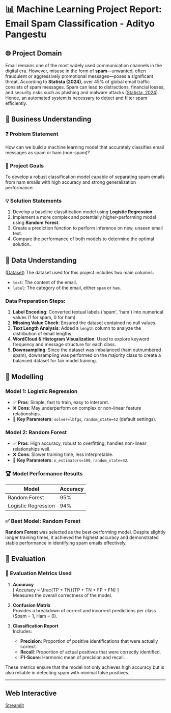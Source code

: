 
# 📊 Machine Learning Project Report: Email Spam Classification - Adityo Pangestu

## 🌐 Project Domain

Email remains one of the most widely used communication channels in the digital era. However, misuse in the form of **spam**—unwanted, often fraudulent or aggressively promotional messages—poses a significant threat. According to **Statista (2024)**, over 45% of global email traffic consists of spam messages. Spam can lead to distractions, financial losses, and security risks such as phishing and malware attacks ([Statista, 2024](https://www.statista.com/statistics/420391/spam-email-traffic-share/)). Hence, an automated system is necessary to detect and filter spam efficiently.

## 🎯 Business Understanding

### ❓ Problem Statement

How can we build a machine learning model that accurately classifies email messages as spam or ham (non-spam)?

### 🎯 Project Goals

To develop a robust classification model capable of separating spam emails from ham emails with high accuracy and strong generalization performance.

### 💡 Solution Statements

1. Develop a baseline classification model using **Logistic Regression**.
2. Implement a more complex and potentially higher-performing model using **Random Forest**.
3. Create a prediction function to perform inference on new, unseen email text.
4. Compare the performance of both models to determine the optimal solution.

## 🧠 Data Understanding

([Dataset](https://kaggle.com/datasets/9a10fb9db1dd5ef7575d32e1e53fa64b62b5ab080234eb1f76c6d1e8086ae832))
The dataset used for this project includes two main columns:
- `text`: The content of the email.
- `label`: The category of the email, either `spam` or `ham`.

### Data Preparation Steps:

1. **Label Encoding**: Converted textual labels ('spam', 'ham') into numerical values (1 for spam, 0 for ham).
2. **Missing Value Check**: Ensured the dataset contained no null values.
3. **Text Length Analysis**: Added a `length` column to analyze the distribution of email lengths.
4. **WordCloud & Histogram Visualization**: Used to explore keyword frequency and message structure for each class.
5. **Downsampling**: Since the dataset was imbalanced (ham outnumbered spam), downsampling was performed on the majority class to create a balanced dataset for fair model training.

## 🤖 Modelling

### Model 1: Logistic Regression
- ✅ **Pros**: Simple, fast to train, easy to interpret.
- ❌ **Cons**: May underperform on complex or non-linear feature relationships.
- 🔧 **Key Parameters**: `solver=lbfgs`, `random_state=42` (default settings).

### Model 2: Random Forest
- ✅ **Pros**: High accuracy, robust to overfitting, handles non-linear relationships well.
- ❌ **Cons**: Slower training time, less interpretable.
- 🔧 **Key Parameters**: `n_estimators=100`, `random_state=42`.

### 🏆 Model Performance Results

| Model              | Accuracy |
|-------------------|----------|
| Random Forest      | 95%      |
| Logistic Regression| 94%      |

### ✅ Best Model: Random Forest

**Random Forest** was selected as the best-performing model. Despite slightly longer training times, it achieved the highest accuracy and demonstrated stable performance in identifying spam emails effectively.

## 📏 Evaluation

### 📐 Evaluation Metrics Used

1. **Accuracy**  
\[
Accuracy = \frac{TP + TN}{TP + TN + FP + FN}
\]  
Measures the overall correctness of the model.

2. **Confusion Matrix**  
Provides a breakdown of correct and incorrect predictions per class (Spam = 1, Ham = 0).

3. **Classification Report**  
Includes:
   - **Precision**: Proportion of positive identifications that were actually correct.
   - **Recall**: Proportion of actual positives that were correctly identified.
   - **F1-Score**: Harmonic mean of precision and recall.

These metrics ensure that the model not only achieves high accuracy but is also reliable in detecting spam with minimal false positives.

---

## Web Interactive

[Streamlit](https://spam-email-using-rf-and-logreg.streamlit.app/)
